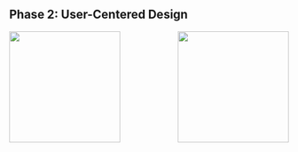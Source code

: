 ## Phase 2: User-Centered Design

<img align=right src="https://i.imgur.com/a84lJD9.png" width="200">


<img src="https://i.imgur.com/epSPRmO.png" width="200">
